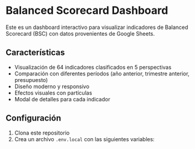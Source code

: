 # Balanced Scorecard Dashboard

Este es un dashboard interactivo para visualizar indicadores de Balanced Scorecard (BSC) con datos provenientes de Google Sheets.

## Características

- Visualización de 64 indicadores clasificados en 5 perspectivas
- Comparación con diferentes períodos (año anterior, trimestre anterior, presupuesto)
- Diseño moderno y responsivo
- Efectos visuales con partículas
- Modal de detalles para cada indicador

## Configuración

1. Clona este repositorio
2. Crea un archivo `.env.local` con las siguientes variables: